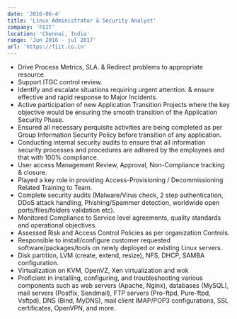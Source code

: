 ```yaml
---
date: '2016-06-4'
title: 'Linux Administrator & Security Analyst'
company: 'FIIT'
location: 'Chennai, India'
range: 'Jun 2016 - jul 2017'
url: 'https://fiit.co.in'
---
```


- Drive Process Metrics, SLA. & Redirect problems to appropriate resource.
- Support ITGC control review.
- Identify and escalate situations requiring urgent attention. & ensure effective and rapid response to Major Incidents.
- Active participation of new Application Transition Projects where the key objective would be ensuring the smooth transition of the Application Security Phase.
- Ensured all necessary perquisite activities are being completed as per Group Information Security Policy before transition of any application.
- Conducting internal security audits to ensure that all information security processes and procedures are adhered by the employees and that with 100% compliance.
- User access Management Review, Approval, Non-Compliance tracking & closure.
- Played a key role in providing Access-Provisioning / Decommissioning Related Training to Team.
- Complete security audits (Malware/Virus check, 2 step authentication, DDoS attack handling, Phishing/Spammer detection, worldwide open ports/files/folders validation etc).
- Monitored Compliance to Service level agreements, quality standards and operational objectives.
- Assessed Risk and Access Control Policies as per organization Controls.
- Responsible to install/configure customer requested software/packages/tools on newly deployed or existing Linux servers.
- Disk partition, LVM (create, extend, resize), NFS, DHCP, SAMBA configuration.
- Virtualization on KVM, OpenVZ, Xen virtualization and wok
- Proficient in installing, configuring, and troubleshooting various components such as web servers (Apache, Nginx), databases (MySQL), mail servers (Postfix, Sendmail), FTP servers (Pro-ftpd, Pure-ftpd, Vsftpd), DNS (Bind, MyDNS), mail client IMAP/POP3 configurations, SSL certificates, OpenVPN, and more.
